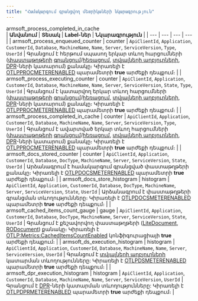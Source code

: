 ```yaml
---
title: "Համակարգում գրանցվող մետրիկաների նկարագրություն" 
---
```

armsoft_process_completed_in_cache  
| **Անվանում** | **Տեսակ** | **Label-ներ** | **Նկարագրություն** |
| --- | --- | --- | --- |
| armsoft_process_enqueued_counter | counter | `ApiClientId`, `Application`, `CustomerId`, `Database`, `MachineName`, `Name`, `Server`, `ServiceVersion`, `Type`, `UserId` | Գրանցում է հերթում սպասող երկար տևող հարցումների ([փաստաթղթերի](../../definitions/document.md) [գրանցում]((../../definitions/document/Store.md))/[հեռացում](../../definitions/document/Delete.md), [տվյալների աղբյուրների](../../definitions/ds.md), [DPR](../../definitions/dpr.md)-ների կատարում) քանակը։ Կիրառելի է [OTLPPROCMETERENABLED](parameters.md#otlpprocmeterenabled) պարամետրի **true** արժեքի դեպքում։ |
| armsoft_process_executing_counter | counter | `ApiClientId`, `Application`, `CustomerId`, `Database`, `MachineName`, `Name`, `Server`, `ServiceVersion`, `State`, `Type`, `UserId` | Գրանցում է կատարվող երկար տևող հարցումների ([փաստաթղթերի](../../definitions/document.md) [գրանցում]((../../definitions/document/Store.md))/[հեռացում](../../definitions/document/Delete.md), [տվյալների աղբյուրների](../../definitions/ds.md), [DPR](../../definitions/dpr.md)-ների կատարում) քանակը։ Կիրառելի է [OTLPPROCMETERENABLED](parameters.md#otlpprocmeterenabled) պարամետրի **true** արժեքի դեպքում։ |
| armsoft_process_completed_in_cache | counter | `ApiClientId`, `Application`, `CustomerId`, `Database`, `MachineName`, `Name`, `Server`, `ServiceVersion`, `Type`, `UserId` | Գրանցում է ավարտված երկար տևող հարցումների ([փաստաթղթերի](../../definitions/document.md) [գրանցում]((../../definitions/document/Store.md))/[հեռացում](../../definitions/document/Delete.md), [տվյալների աղբյուրների](../../definitions/ds.md), [DPR](../../definitions/dpr.md)-ների կատարում) քանակը։ Կիրառելի է [OTLPPROCMETERENABLED](parameters.md#otlpprocmeterenabled) պարամետրի **true** արժեքի դեպքում։ |
| armsoft_docs_stored_counter | counter | `ApiClientId`, `Application`, `CustomerId`, `Database`, `DocType`, `MachineName`, `Server`, `ServiceVersion`, `State`, `UserId` | Արձանագրում է համակարգում գրանցված փաստաթղթերի քանակը։ Կիրառելի է [OTLPDOCSMETERENABLED](parameters.md#otlpdocsmeterenabled) պարամետրի **true** արժեքի դեպքում։ |
| armsoft_docs_store_histogram | histogram | `ApiClientId`, `Application`, `CustomerId`, `Database`, `DocType`, `MachineName`, `Server`, `ServiceVersion`, `State`, `UserId` | Արձանագրում է փաստաթղթերի գրանցման տևողությունները։ Կիրառելի է [OTLPDOCSMETERENABLED](parameters.md#otlpdocsmeterenabled) պարամետրի **true** արժեքի դեպքում։ |
| armsoft_cached_items_count_gauge | gauge | `ApiClientId`, `Application`, `CustomerId`, `Database`, `DocType`, `MachineName`, `Server`, `ServiceVersion`, `State`, `UserId` | Գրանցում է քեշավորվող փաստաթղթերի ([LiteDocument](../LiteDocument.md), [RODocument](../RODocument.md)) քանակը։ Կիրառելի է [OTLP:Metrics:CachedItemsCountEnabled](../../../project/appsettings_json.md#otlp) կոնֆիգուրացիայի **true** արժեքի դեպքում։ |
| armsoft_ds_execution_histogram | histogram | `ApiClientId`, `Application`, `CustomerId`, `Database`, `MachineName`, `Name`, `Server`, `ServiceVersion`, `UserId` | Գրանցում է [տվյալների աղբյուրների](../../definitions/ds.md) կատարման տևողությունները: Կիրառելի է [OTLPDSMETERENABLED](parameters.md#otlpdsmeterenabled) պարամետրի **true** արժեքի դեպքում։ |
| armsoft_dpr_execution_histogram | histogram | `ApiClientId`, `Application`, `CustomerId`, `Database`, `MachineName`, `Name`, `Server`, `ServiceVersion`, `UserId` | Գրանցում է [DPR](../../definitions/dpr.md)-ների կատարման տևողությունները: Կիրառելի է [OTLPDPRMETERENABLED](parameters.md#otlpdprmeterenabled) պարամետրի **true** արժեքի դեպքում։ |
